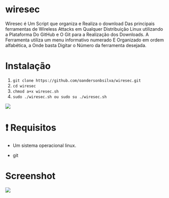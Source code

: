 # wiresec 

Wiresec é Um Script que organiza e Realiza o download Das principais ferramentas de Wireless Attacks em Qualquer Distribuição Linux utilizando a Plataforma Do GitHub e O Git para a Realização dos Downloads. A Ferramenta utiliza um menu informativo numerado E Organizado em ordem alfabética, a Onde basta Digitar o Número da ferramenta desejada.

# Instalação

<ol>
<li><code>git clone https://github.com/oandersonbsilva/wiresec.git</code></li>
<li><code>cd wiresec </code></li>
<li><code>chmod a+x wiresec.sh</code></li>
<li><code>sudo ./wiresec.sh ou sudo su ./wiresec.sh</code></li>
</ol>
<img src="https://raw.githubusercontent.com/oandersonbsilva/wiresec/master/image.png">

# :exclamation: Requisitos

<ul>
<li>
<p>Um sistema operacional linux.</p>
</li>
<li>
<p>git
</p>
</li>
</ul>

# Screenshot

<img src="https://raw.githubusercontent.com/oandersonbsilva/wiresec/master/imagem.png">
